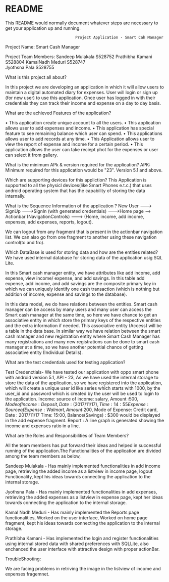 # README #

This README would normally document whatever steps are necessary to get your application up and running.

                                   Project Application - Smart Cah Manager

Project Name: Smart Cash Manager

Project Team Members: Sandeep Mulakala S528752
		              Prathibha Kamani S528804
		              KamalNadh Meduri S528747	
		              Jyothsna Pala    S528755

What is this project all about?

In this project we are developing an application in which it will allow users to maintain a digital automated diary for expenses. User will login or sign up (for new user) to use this application. Once user has logged in with their credentials they can track their income and expense on a day to day basis.

What are the achieved Features of the application?

•	This application create unique account to all the users. 
•	This application allows user to add expenses and income.
•	This application has special feature to see remaining balance which user can spend.
•	This applications allows user to add records at any time.
•	This Application allows user to view the report of expense and income for a certain period.
•	This application allows the user can take reciept phot for the expenses or user can select it from gallery.

What is the minimum APk & version required for the application?
APK: Minimum required for this application would be "23".
Version 5.1 and above.

Which are supporting devices for this appliction?
This Application is supported to all the physicl devices(like Smart Phones e.t.c.) that uses android operating system that has the capability of storing the data internally.  

What is the Sequence Information of the application ?
New User ---> SignUp --->SignIn (with generated credentials) --->Home page --> Actionbar (NavigationControls)  ---> (Home, income, add income, expenses, add expenses, reports, logout).

We can logout from any fragment that is present in the actionbar navigation list. We can also go from one fragment to another using these navigation control(to and fro).

Which DataBase is used for storing data and how are the entities related?
We have used internal database for storing data of the application usig SQL Lite.

In this Smart cash manager entity, we have attributes like add income, add expense, view income/ expense, and add savings. In this table add expense, add income, and add savings are the composite primary key in which we can uniquely identify one cash transaction (which is nothing but addition of income, expense and savings to the database).

In this data model, we do have relations between the entities. Smart cash manager can be access by many users and many user can access the Smart cash manager at the same time, so here we have chance to get an associative entity in which store the primary keys of the respective entities and the extra information if needed. This associative entity (Access) will be a table in the data base. In similar way we have relation between the smart cash manager and new registration entity where Smart Cash Manager has many registrations and many new registrations can be done to smart cash manager at a time, so we have another potential chance of getting associative entity (Individual Details).


What are the test credentials used for testing application?

Test Credenctials- We have tested our application with oppo smart phone with android version 5.1, API - 23, As we have used the internal storage to store the data of the application, so we have registered into the application, which will create a unique user id like series which starts with 1000, by the user_id and password which is created by the user will be used to login to the application.
Income: 
source of income: salary, Amount :$500, Mode of Income : Deposit, Date:(2017/11/17), Time : 14:55
Expense: 
Source of Expense :Walmart, Amount:$200, Mode of Expense: Credit card, Date : 2017/11/17 Time: 15:00, Balance(Savings) : $300 would be displayed in the add expense fragment.
Report : A line graph is generated showing the income and expenses ratio in a line.

What are the Roles and Responsibilities of Team Members?

All the team members has put forward their ideas and helped in successful running of the application.The Functionalities of the application are divided among the team members as below,

Sandeep Mulakala - Has mainly implemented functionalities in  add income page, retrieving the added income as a listview in income page, logout Functionality,  kept his ideas towards connecting the application to the internal storage.

Jyothsna Pala - Has mainly implemented functionalities in add expenses, retrieving the added expenses as a listview in expense page, kept her ideas towards connecting the application to the internal storage.

Kamal Nadh Meduri - Has mainly implemented the Reports page functionalities, Worked on the user interface, Worked on home page fragment, kept his ideas towards connecting the application to the internal storage.

Prathibha Kamani - Has implemented the login and register functionalities using internal stored data with shared preferences with SQLLite, also enchanced the user interface with attractive design with proper actionBar.


TroubleShooting:

We are facing problems in retriving the image in the listview of income and expenses fragemnet.